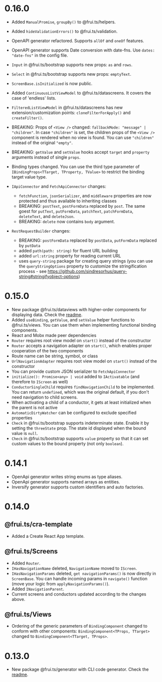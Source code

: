 # 0.16.0

- Added `ManualPromise`, `groupBy()` to @frui.ts/helpers.
- Added `hideValidationErrors()` to @frui.ts/validation.
- OpenAPI generator refactored. Supports `allOf` and `oneOf` features.
- OpenAPI generator supports Date conversion with date-fns. Use `dates: "date-fns"` in the config file.

- `Input` in @frui.ts/bootstrap supports new props: `as` and `rows`.
- `Select` in @frui.ts/bootstrap supports new props: `emptyText`.

- `ScreenBase.isInitialized` is now public.
- Added `ContinuousListViewModel` to @frui.ts/datascreens. It covers the case of 'endless' lists.
- `FilteredListViewModel` in @frui.ts/datascreens has new extension/customization points: `cloneFilterForApply()` and `createFilter()`.

- BREAKING: Props of `<View />` changed: `fallbackMode: "message" | "children"`. In case `"children"` is set, the children props of the `<View />` component is rendered when no view is found. You can use `"children"` instead of the original `"empty"`.
- BREAKING: `getValue` and `setValue` hooks accept `target` and `property` arguments instead of single `props`.
- Binding types changed. You can use the third type parameter of `IBindingProps<TTarget, TProperty, TValue>` to restrict the binding target value type.

- `IApiConnector` and `FetchApiConnector` changes:
  - `fetchFunction`, `jsonSerializer`, and `middleware` properties are now protected and thus available to inheriting classes
  - BREAKING: `postText`, `postFormData` replaced by `post`. The same goest for `putText`, `putFormData`, `patchText`, `patchFormData`, `deleteText`, and `deleteJson`.
  - BREAKING: `delete` now contains `body` argument.
- `RestRequestBuilder` changes:
  - BREAKING: `postFormData` replaced by `postData`, `putFormData` replaced by `putData`
  - added `path(path: string)` for fluent URL building
  - added `url:string` property for reading current URL
  - uses `query-string` package for creating query strings (you can use the `queryStringOptions` property to customize the stringification process - see https://github.com/sindresorhus/query-string#stringifyobject-options)

# 0.15.0

- New package @frui.ts/dataviews with higher-order components for displaying data. Check the [readme](./packages/dataviews/README.md).
- Added `useBinding`, `getValue`, and `setValue` helper functions to @frui.ts/views. You can use them when implementing functional binding components.
- React and Mobx made peer dependencies
- `Router` requires root view model on `start()` instead of the constructor
- `Router` accepts a navigation adapter on `start()`, which enables proper cooperation of the two components
- Route name can be string, symbol, or class
- `UrlNavigationAdapter` requires root view model on `start()` instead of the constructor
- You can provide custom JSON serializer to `FetchApiConnector`
- `initialize(): Promise<any> | void` added to `IActivatable` (and therefore to `IScreen` as well)
- `ConductorSingleChild` requires `findNavigationChild` to be implemented. You can return `undefined`, which was the original default, if you don't need navigation to child screens.
- When activating a child of a conductor, it gets at least initialized when the parent is not active
- `AutomaticDirtyWatcher` can be configured to exclude specified properties
- `Check` in @frui.ts/bootstrap supports indeterminate state. Enable it by setting the `threeState` prop. The state id displayed when the bound value is `null`.
- `Check` in @frui.ts/bootstrap supports `value` property so that it can set custom values to the bound property (not only `boolean`).

# 0.14.1

- OpenApi generator writes string enums as type aliases.
- OpenApi generator supports named arrays as entities.
- Inversify generator supports custom identifiers and auto factories.

# 0.14.0

## @frui.ts/cra-template

- Added a Create React App template.

## @frui.ts/Screens

- Added `Router`.
- `IHasNavigationName` deleted, `NavigationName` moved to `IScreen`.
- `IHasNavigationParams` deleted, `get navigationParams()` is now directly in `ScreenBase`. You can handle incoming params in `navigate()` function (move your logic from `applyNavigationParams()`).
- Added `INavigationParent`.
- Current screens and conductors updated according to the changes above.

## @frui.ts/Views

- Ordering of the generic parameters of `BindingComponent` changed to conform with other components: `BindingComponent<TProps, TTarget>` changed to `BindingComponent<TTarget, TProps>`.

# 0.13.0

- New package @frui.ts/generator with CLI code generator. Check the [readme](./packages/generator/README.md).
